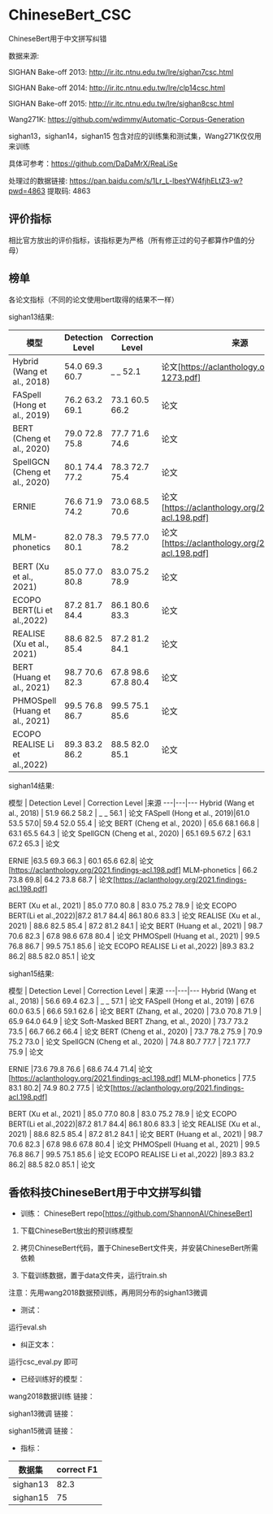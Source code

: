 # ChineseBert_CSC
ChineseBert用于中文拼写纠错


数据来源:

SIGHAN Bake-off 2013: http://ir.itc.ntnu.edu.tw/lre/sighan7csc.html

SIGHAN Bake-off 2014: http://ir.itc.ntnu.edu.tw/lre/clp14csc.html

SIGHAN Bake-off 2015: http://ir.itc.ntnu.edu.tw/lre/sighan8csc.html

Wang271K: https://github.com/wdimmy/Automatic-Corpus-Generation

sighan13，sighan14，sighan15 包含对应的训练集和测试集，Wang271K仅仅用来训练

具体可参考：https://github.com/DaDaMrX/ReaLiSe

处理过的数据链接: https://pan.baidu.com/s/1Lr_L-lbesYW4fjhELtZ3-w?pwd=4863 提取码: 4863 


## 评价指标
相比官方放出的评价指标，该指标更为严格（所有修正过的句子都算作P值的分母）

## 榜单

各论文指标（不同的论文使用bert取得的结果不一样）

sighan13结果:

 模型 | Detection Level | Correction Level | 来源
---|---|--- |---
 Hybrid (Wang et al., 2018) | 54.0 69.3 60.7 |  _ _ 52.1 | 论文[https://aclanthology.org/D18-1273.pdf]
 FASpell (Hong et al., 2019)|76.2 63.2 69.1| 73.1 60.5 66.2 | 论文
 BERT (Cheng et al., 2020) | 79.0 72.8 75.8 | 77.7 71.6 74.6 | 论文
 SpellGCN (Cheng et al., 2020) | 80.1 74.4 77.2 | 78.3 72.7 75.4 | 论文
 ERNIE  |76.6 71.9 74.2 | 73.0 68.5 70.6 | 论文[https://aclanthology.org/2021.findings-acl.198.pdf]
 MLM-phonetics | 82.0 78.3 80.1| 79.5 77.0 78.2 | 论文[https://aclanthology.org/2021.findings-acl.198.pdf]
 BERT (Xu et al., 2021) | 85.0 77.0 80.8 | 83.0 75.2 78.9 | 论文
 ECOPO BERT(Li et al.,2022)|87.2 81.7 84.4| 86.1 80.6 83.3 | 论文
 REALISE (Xu et al., 2021) | 88.6 82.5 85.4 | 87.2 81.2 84.1 | 论文
 BERT (Huang et al., 2021) | 98.7 70.6 82.3 | 67.8 98.6 67.8 80.4 | 论文
 PHMOSpell (Huang et al., 2021) | 99.5 76.8 86.7 | 99.5 75.1 85.6 | 论文
 ECOPO REALISE Li et al.,2022) |89.3 83.2 86.2| 88.5 82.0 85.1 | 论文


sighan14结果:

 模型 | Detection Level | Correction Level |来源
---|---|---
 Hybrid (Wang et al., 2018) | 51.9 66.2 58.2 | _ _ 56.1 | 论文
 FASpell (Hong et al., 2019)|61.0 53.5 57.0| 59.4 52.0 55.4 | 论文
 BERT (Cheng et al., 2020) | 65.6 68.1 66.8 | 63.1 65.5 64.3 | 论文
 SpellGCN (Cheng et al., 2020) | 65.1 69.5 67.2 | 63.1 67.2 65.3 | 论文
 
 ERNIE  |63.5 69.3 66.3 | 60.1 65.6 62.8| 论文[https://aclanthology.org/2021.findings-acl.198.pdf]
 MLM-phonetics | 66.2 73.8 69.8| 64.2 73.8 68.7 | 论文[https://aclanthology.org/2021.findings-acl.198.pdf]
 
 BERT (Xu et al., 2021) | 85.0 77.0 80.8 | 83.0 75.2 78.9 | 论文
 ECOPO BERT(Li et al.,2022)|87.2 81.7 84.4| 86.1 80.6 83.3 | 论文
 REALISE (Xu et al., 2021) | 88.6 82.5 85.4 | 87.2 81.2 84.1 | 论文
 BERT (Huang et al., 2021) | 98.7 70.6 82.3 | 67.8 98.6 67.8 80.4 | 论文
 PHMOSpell (Huang et al., 2021) | 99.5 76.8 86.7 | 99.5 75.1 85.6 | 论文
 ECOPO REALISE Li et al.,2022) |89.3 83.2 86.2| 88.5 82.0 85.1 | 论文


sighan15结果:

 模型 | Detection Level | Correction Level | 来源
---|---|---
 Hybrid (Wang et al., 2018) | 56.6 69.4 62.3 |  _ _ 57.1  | 论文
 FASpell (Hong et al., 2019) | 67.6 60.0 63.5 | 66.6 59.1 62.6 | 论文
 BERT (Zhang, et al., 2020) | 73.0 70.8 71.9 | 65.9 64.0 64.9 | 论文 
 Soft-Masked BERT Zhang, et al., 2020) | 73.7 73.2 73.5 | 66.7 66.2 66.4 | 论文
 BERT (Cheng et al., 2020) | 73.7 78.2 75.9 | 70.9 75.2 73.0 | 论文
 SpellGCN (Cheng et al., 2020) | 74.8 80.7 77.7 | 72.1 77.7 75.9 | 论文
 
 ERNIE  |73.6 79.8 76.6 | 68.6 74.4 71.4| 论文[https://aclanthology.org/2021.findings-acl.198.pdf]
 MLM-phonetics | 77.5 83.1 80.2| 74.9 80.2 77.5 | 论文[https://aclanthology.org/2021.findings-acl.198.pdf]
 
 BERT (Xu et al., 2021) | 85.0 77.0 80.8 | 83.0 75.2 78.9 | 论文
 ECOPO BERT(Li et al.,2022)|87.2 81.7 84.4| 86.1 80.6 83.3 | 论文 
 REALISE (Xu et al., 2021) | 88.6 82.5 85.4 | 87.2 81.2 84.1 | 论文
 BERT (Huang et al., 2021) | 98.7 70.6 82.3 | 67.8 98.6 67.8 80.4 | 论文
 PHMOSpell (Huang et al., 2021) | 99.5 76.8 86.7 | 99.5 75.1 85.6 | 论文
 ECOPO REALISE Li et al.,2022) |89.3 83.2 86.2| 88.5 82.0 85.1 | 论文
 
 
 
## 香侬科技ChineseBert用于中文拼写纠错

- 训练：
ChineseBert repo[https://github.com/ShannonAI/ChineseBert]

1. 下载ChineseBert放出的预训练模型

2. 拷贝ChineseBert代码，置于ChineseBert文件夹，并安装ChineseBert所需依赖

3. 下载训练数据，置于data文件夹，运行train.sh

注意：先用wang2018数据预训练，再用同分布的sighan13微调


- 测试：

运行eval.sh


- 纠正文本：

运行csc_eval.py 即可



- 已经训练好的模型：

wang2018数据训练
链接：

sighan13微调
链接：

sighan15微调
链接：


- 指标：

数据集 | correct F1
---|---
sighan13 | 82.3
sighan15 | 75




